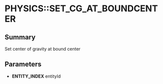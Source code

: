 # PHYSICS::SET_CG_AT_BOUNDCENTER

## Summary
Set center of gravity at bound center

## Parameters
* **ENTITY_INDEX** entityId